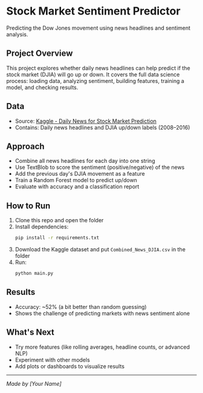 # Stock Market Sentiment Predictor

Predicting the Dow Jones movement using news headlines and sentiment analysis.

## Project Overview
This project explores whether daily news headlines can help predict if the stock market (DJIA) will go up or down. It covers the full data science process: loading data, analyzing sentiment, building features, training a model, and checking results.

## Data
- Source: [Kaggle - Daily News for Stock Market Prediction](https://www.kaggle.com/datasets/aaron7sun/stocknews)
- Contains: Daily news headlines and DJIA up/down labels (2008–2016)

## Approach
- Combine all news headlines for each day into one string
- Use TextBlob to score the sentiment (positive/negative) of the news
- Add the previous day's DJIA movement as a feature
- Train a Random Forest model to predict up/down
- Evaluate with accuracy and a classification report

## How to Run
1. Clone this repo and open the folder
2. Install dependencies:
   ```sh
   pip install -r requirements.txt
   ```
3. Download the Kaggle dataset and put `Combined_News_DJIA.csv` in the folder
4. Run:
   ```sh
   python main.py
   ```

## Results
- Accuracy: ~52% (a bit better than random guessing)
- Shows the challenge of predicting markets with news sentiment alone

## What's Next
- Try more features (like rolling averages, headline counts, or advanced NLP)
- Experiment with other models
- Add plots or dashboards to visualize results

---

*Made by [Your Name]*
